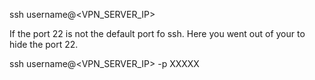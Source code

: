 ssh username@<VPN_SERVER_IP>

If the port 22 is not the default port fo ssh.
Here you went out of your to hide the port 22.

ssh username@<VPN_SERVER_IP>  -p XXXXX